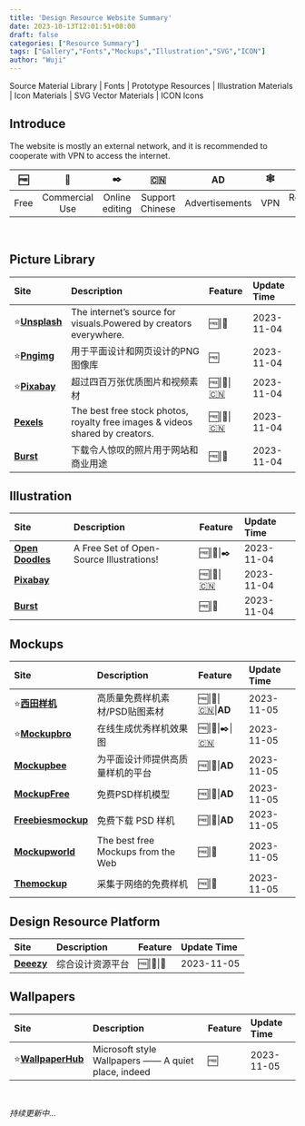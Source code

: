```yaml
---
title: 'Design Resource Website Summary'
date: 2023-10-13T12:01:51+08:00
draft: false
categories: ["Resource Summary"]
tags: ["Gallery","Fonts","Mockups","Illustration","SVG","ICON"]
author: "Wuji"
---
```


Source Material Library | Fonts | Prototype Resources | Illustration Materials | Icon Materials | SVG Vector Materials | ICON Icons

<!--more-->

## Introduce

The website is mostly an external network, and it is recommended to cooperate with VPN to access the internet.

| 🆓 | 💼 | ✒️ | 🇨🇳 | **AD** | 🕸️ | 📧 |
| :---: | :---: | :---: | :---: | :---: | :---: | :---: |
| Free | Commercial Use | Online editing | Support Chinese | Advertisements | VPN | Registration required |

<br>

## Picture Library

| Site | Description | Feature | Update Time |
| :--- | :--- | :--- | :--- |
| ⭐[__Unsplash__](https://unsplash.com) | The internet’s source for visuals.Powered by creators everywhere. | 🆓\|💼 | 2023-11-04 |
| ⭐[__Pngimg__](https://pngimg.com) | 用于平面设计和网页设计的PNG图像库 | 🆓 | 2023-11-04 |
| ⭐[__Pixabay__](https://pixabay.com) | 超过四百万张优质图片和视频素材 | 🆓\|💼\|[🇨🇳](https://pixabay.com/zh/) | 2023-11-04 |
| [__Pexels__](https://www.pexels.com) | The best free stock photos, royalty free images & videos shared by creators. | 🆓\|💼\|[🇨🇳](https://www.pexels.com/zh-cn/) | 2023-11-04 |
| [__Burst__](https://www.shopify.com/stock-photos) | 下载令人惊叹的照片用于网站和商业用途 | 🆓\|💼 | 2023-11-04 |


## Illustration

| Site | Description | Feature | Update Time |
| :--- | :--- | :--- | :--- |
| [__Open Doodles__](https://www.opendoodles.com/) | A Free Set of Open-Source Illustrations! | 🆓\|💼\|✒️ | 2023-11-04 |
| [__Pixabay__](https://pixabay.com) |  | 🆓\|💼\|[🇨🇳](https://pixabay.com/zh/) | 2023-11-04 |
| [__Burst__](https://www.shopify.com/stock-photos) |  | 🆓\|💼 | 2023-11-04 |


## Mockups

| Site | Description | Feature | Update Time |
| :--- | :--- | :--- | :--- |
| ⭐[__西田样机__](https://mockup.sitapix.com) | 高质量免费样机素材/PSD贴图素材 | 🆓\|💼\|[🇨🇳](https://mockup.sitapix.com)\|**AD** | 2023-11-05 |
| ⭐[__Mockupbro__](https://mockupbro.com) | 在线生成优秀样机效果图 | 🆓\|💼\|✒️\|[🇨🇳](https://mockupbro.com/cn) | 2023-11-05 |
| [__Mockupbee__](https://mockupbee.com) | 为平面设计师提供高质量样机的平台 | 🆓\|💼\|**AD** | 2023-11-05 |
| [__MockupFree__](https://mockupfree.co) | 免费PSD样机模型 | 🆓\|💼\|**AD** | 2023-11-05 |
| [__Freebiesmockup__](https://freebiesmockup.com) | 免费下载 PSD 样机 | 🆓\|💼\|**AD** | 2023-11-05 |
| [__Mockupworld__](https://mockupworld.co) | The best free Mockups from the Web | 🆓\|💼 | 2023-11-05 |
| [__Themockup__](https://themockup.club) | 采集于网络的免费样机 | 🆓\|💼 | 2023-11-05 |


## Design Resource Platform

| Site | Description | Feature | Update Time |
| :--- | :--- | :--- | :--- |
| [__Deeezy__](https://deeezy.com) | 综合设计资源平台 | 🆓\|💼\|📧 | 2023-11-05 |


## Wallpapers

| Site | Description | Feature | Update Time |
| :--- | :--- | :--- | :--- |
| ⭐[__WallpaperHub__](https://www.wallpaperhub.app) | Microsoft style Wallpapers —— A quiet place, indeed | 🆓 | 2023-11-05 |

<br>

*持续更新中...*

<script>
	document.onreadystatechange = function () {
	  if (document.readyState === "complete") {
	  	$('table a').attr('target', '_blank')
	  }
	};
	
</script>